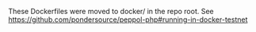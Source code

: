 These Dockerfiles were moved to docker/ in the repo root.
See https://github.com/pondersource/peppol-php#running-in-docker-testnet
